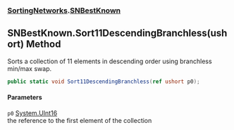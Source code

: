 ### [SortingNetworks](./SortingNetworks.md 'SortingNetworks').[SNBestKnown](./SortingNetworks-SNBestKnown.md 'SortingNetworks.SNBestKnown')
## SNBestKnown.Sort11DescendingBranchless(ushort) Method
Sorts a collection of 11 elements in descending order using branchless min/max swap.  
```csharp
public static void Sort11DescendingBranchless(ref ushort p0);
```
#### Parameters
<a name='SortingNetworks-SNBestKnown-Sort11DescendingBranchless(ushort)-p0'></a>
`p0` [System.UInt16](https://docs.microsoft.com/en-us/dotnet/api/System.UInt16 'System.UInt16')  
the reference to the first element of the collection  
  
